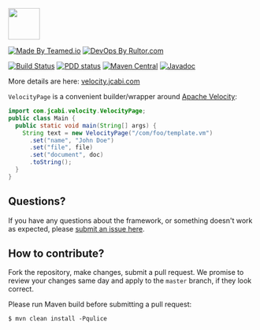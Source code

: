 <img src="http://img.jcabi.com/logo-square.svg" width="64px" height="64px" />

[![Made By Teamed.io](http://img.teamed.io/btn.svg)](http://www.teamed.io)
[![DevOps By Rultor.com](http://www.rultor.com/b/jcabi/jcabi-velocity)](http://www.rultor.com/p/jcabi/jcabi-velocity)

[![Build Status](https://travis-ci.org/jcabi/jcabi-velocity.svg?branch=master)](https://travis-ci.org/jcabi/jcabi-velocity)
[![PDD status](http://www.0pdd.com/svg?name=jcabi/jcabi-velocity)](http://www.0pdd.com/p?name=teamed/jcabi/jcabi-velocity)
[![Maven Central](https://maven-badges.herokuapp.com/maven-central/com.jcabi/jcabi-velocity/badge.svg)](https://maven-badges.herokuapp.com/maven-central/com.jcabi/jcabi-velocity)
[![Javadoc](https://javadoc-emblem.rhcloud.com/doc/com.jcabi/jcabi-velocity/badge.svg)](http://www.javadoc.io/doc/com.jcabi/jcabi-velocity)

More details are here: [velocity.jcabi.com](http://velocity.jcabi.com/index.html)

`VelocityPage` is a convenient builder/wrapper around [Apache Velocity](http://velocity.apache.org/):

```java
import com.jcabi.velocity.VelocityPage;
public class Main {
  public static void main(String[] args) {
    String text = new VelocityPage("/com/foo/template.vm")
      .set("name", "John Doe")
      .set("file", file)
      .set("document", doc)
      .toString();
  }
}
```

## Questions?

If you have any questions about the framework, or something doesn't work as expected,
please [submit an issue here](https://github.com/yegor256/jcabi/issues/new).

## How to contribute?

Fork the repository, make changes, submit a pull request.
We promise to review your changes same day and apply to
the `master` branch, if they look correct.

Please run Maven build before submitting a pull request:

```
$ mvn clean install -Pqulice
```
